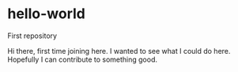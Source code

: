 # hello-world
First repository

Hi there, first time joining here. I wanted to see what I could do here.
Hopefully I can contribute to something good.
